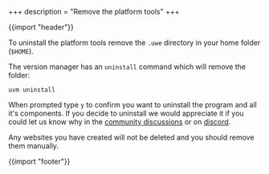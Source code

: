 +++
description = "Remove the platform tools"
+++

{{import "header"}}

To uninstall the platform tools remove the `.uwe` directory in your home folder (`$HOME`).

The version manager has an `uninstall` command which will remove the folder:

```text
uvm uninstall
```

When prompted type `y` to confirm you want to uninstall the program and all it's components. If you decide to uninstall we would appreciate it if you could let us know why in the [community discussions](https://github.com/uwe-app/community/discussions) or on [discord][].

Any websites you have created will not be deleted and you should remove them manually.

{{import "footer"}}

[discord]: https://discord.gg/gmhWetv2fE "Discord Chat"
